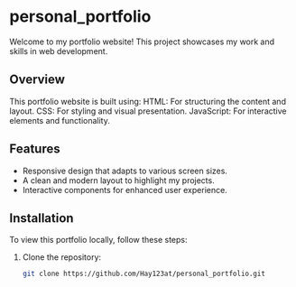 # personal_portfolio


Welcome to my portfolio website! This project showcases my work and skills in web development.

## Overview

This portfolio website is built using:
HTML: For structuring the content and layout.
CSS: For styling and visual presentation.
JavaScript: For interactive elements and functionality.

## Features

- Responsive design that adapts to various screen sizes.
- A clean and modern layout to highlight my projects.
- Interactive components for enhanced user experience.

## Installation

To view this portfolio locally, follow these steps:

1. Clone the repository:
   ```bash
   git clone https://github.com/Hay123at/personal_portfolio.git
